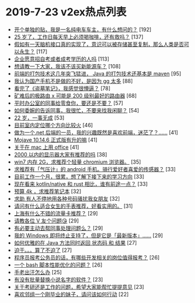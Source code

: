 # 2019-7-23 v2ex热点列表

+ [开个单独的贴，我是一名纯电车车主，有什么想问的？](https://www.v2ex.com/t/585322#reply192) [192]
+ [25 岁了，工作日每天早上必须喝咖啡，还有救吗？](https://www.v2ex.com/t/585269#reply137) [137]
+ [假如有一天脑机接口真的实现了，意识可以被存储甚至复制，那么人类是否可以永生？](https://www.v2ex.com/t/585301#reply117) [117]
+ [企业愿意招自考或者成考学历的人吗](https://www.v2ex.com/t/585270#reply113) [113]
+ [想请教一下大家，我该不该买新能源车？](https://www.v2ex.com/t/585272#reply108) [108]
+ [前端的打包技术这几年突飞猛进， Java 的打包技术还基本是 maven](https://www.v2ex.com/t/585425#reply95) [95]
+ [我认为国产手机不是做的不好，是因为 gg 太多](https://www.v2ex.com/t/585415#reply88) [88]
+ [看完了《盗墓笔记》，我感觉很懵逼？](https://www.v2ex.com/t/585281#reply78) [78]
+ [矿难后的极路由 x 可能是 200 级别最好的路由器](https://www.v2ex.com/t/585266#reply68) [68]
+ [平时办公室的同事给零食你，要还是不要？](https://www.v2ex.com/t/585483#reply57) [57]
+ [如何委婉的告诉同事，我很忙，不要来找我闲聊？](https://www.v2ex.com/t/585342#reply54) [54]
+ [22 岁，一事无成](https://www.v2ex.com/t/585527#reply53) [53]
+ [目前室内定位哪个方向比较火](https://www.v2ex.com/t/585311#reply46) [46]
+ [做为一个.net 后端的一员，我的兴趣既然是喜欢前端，迷茫了？......](https://www.v2ex.com/t/585484#reply41) [41]
+ [Mojave 10.14.6 正式版有升的嘛](https://www.v2ex.com/t/585277#reply41) [41]
+ [关于在 mac 上用 office](https://www.v2ex.com/t/585332#reply41) [41]
+ [2000 以内的显示器大家有推荐的吗](https://www.v2ex.com/t/585450#reply38) [38]
+ [win7 内存 2G，求推荐个轻量 chromium 浏览器。](https://www.v2ex.com/t/585279#reply35) [35]
+ [求推荐有「气压计」的 android 手机。骑行爱好者喜爱的传感器？](https://www.v2ex.com/t/585498#reply33) [33]
+ [目前工作一个月，很累，想了解下接下来的学习方向](https://www.v2ex.com/t/585533#reply33) [33]
+ [现在看来 kotlin/native 和 rust 相比，谁有前途一点？](https://www.v2ex.com/t/585392#reply33) [33]
+ [预算 4k ，求推荐笔记本](https://www.v2ex.com/t/585297#reply32) [32]
+ [求助 有人不停地用各种号码骚扰我女朋友](https://www.v2ex.com/t/585420#reply32) [32]
+ [请问有什么适合女生的手表推荐，好看实用的。](https://www.v2ex.com/t/585435#reply31) [31]
+ [上海有什么不错的流量卡推荐？](https://www.v2ex.com/t/585309#reply29) [29]
+ [请教各位 V 友个问题😘](https://www.v2ex.com/t/585315#reply29) [29]
+ [有必要主动去帮同事处理问题么？](https://www.v2ex.com/t/585385#reply29) [29]
+ [我的 Windows 即将终止支持了，但是它是「最新版本」……](https://www.v2ex.com/t/585411#reply29) [29]
+ [如何优雅的在 Java 方法同时返回 状态码 和 结果](https://www.v2ex.com/t/585490#reply27) [27]
+ [迫于。。。算了不迫了](https://www.v2ex.com/t/585323#reply27) [27]
+ [程序员报考公务员的话，有哪些开发相关的岗位值得报考？](https://www.v2ex.com/t/585360#reply26) [26]
+ [一个 bash 脚本性能优化的问题？](https://www.v2ex.com/t/585451#reply26) [26]
+ [手老出汗怎么办](https://www.v2ex.com/t/585503#reply25) [25]
+ [有没有批量替换小说名字的软件？](https://www.v2ex.com/t/585355#reply23) [23]
+ [关于考研还是工作的问题，希望大家能帮忙提提意见](https://www.v2ex.com/t/585436#reply23) [23]
+ [喜欢邻组一个刚毕业的妹子，请问该如何行动](https://www.v2ex.com/t/585573#reply22) [22]
